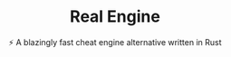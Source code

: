 <div align="center">
  <h1>Real Engine</h1>
  <p>⚡ A blazingly fast cheat engine alternative written in Rust</p>
</div>
